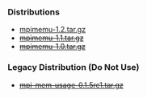 ### Distributions
- [mpimemu-1.2.tar.gz](dists/mpimemu-1.2.tar.gz)
- [~~mpimemu-1.1.tar.gz~~](dists/mpimemu-1.1.tar.gz)
- [~~mpimemu-1.0.tar.gz~~](dists/mpimemu-1.0.tar.gz)

### Legacy Distribution (Do Not Use)
- [~~mpi-mem-usage-0.1.5rc1.tar.gz~~](dists/mpi-mem-usage-0.1.5rc1.tar.gz)
